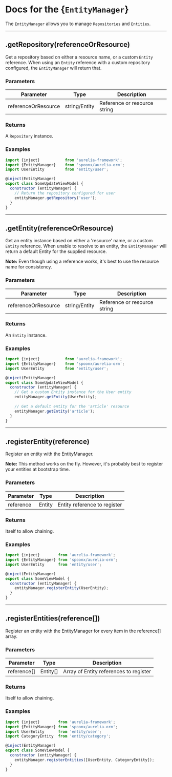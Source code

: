 # Docs for the {`EntityManager`}

The `EntityManager` allows you to manage `Repositories` and `Entities`.

-----

.getRepository(referenceOrResource)
------

Get a repository based on either a resource name, or a custom  `Entity` reference.
When using an `Entity` reference with a custom repository configured, the `EntityManager` will return that.

### Parameters

| Parameter           | Type          | Description                  |
| ------------------- | ------------- | ---------------------------- |
| referenceOrResource | string/Entity | Reference or resource string |

### Returns
A `Repository` instance.

### Examples

```javascript
import {inject}           from 'aurelia-framework';
import {EntityManager} 	  from 'spoonx/aurelia-orm';
import UserEntity         from 'entity/user';

@inject(EntityManager)
export class SomeUpdateViewModel {
  constructor (entityManager) {
    // Return the repository configured for user
    entityManager.getRepository('user');
  }
}
```

--------

.getEntity(referenceOrResource)
------

Get an entity instance based on either a 'resource' name, or a custom `Entity` reference.
When unable to resolve to an entity, the `EntityManager` will return a default Entity for the supplied resource.

**Note:** Even though using a reference works, it's best to use the resource name for consistency.

### Parameters

| Parameter           | Type          | Description                  |
| ------------------- | ------------- | ---------------------------- |
| referenceOrResource | string/Entity | Reference or resource string |

### Returns
An `Entity` instance.

### Examples

```javascript
import {inject}           from 'aurelia-framework';
import {EntityManager} 	  from 'spoonx/aurelia-orm';
import UserEntity         from 'entity/user';

@inject(EntityManager)
export class SomeUpdateViewModel {
  constructor (entityManager) {
    // Get a custom Entity instance for the User entity
    entityManager.getEntity(UserEntity);
    
    // Get a default entity for the 'article' resource
    entityManager.getEntity('article');
  }
}
```

--------

.registerEntity(reference)
------

Register an entity with the EntityManager.

**Note:** This method works on the fly. However, it's probably best to register your entities at bootstrap time.

### Parameters

| Parameter | Type   | Description                  |
| --------- | ------ | ---------------------------- |
| reference | Entity | Entity reference to register |

### Returns
Itself to allow chaining.

### Examples

```javascript
import {inject}        from 'aurelia-framework';
import {EntityManager} from 'spoonx/aurelia-orm';
import UserEntity      from 'entity/user';

@inject(EntityManager)
export class SomeViewModel {
  constructor (entityManager) {
    entityManager.registerEntity(UserEntity);
  }
}
```

--------

.registerEntities(reference[])
------

Register an entity with the EntityManager for every item in the reference[] array.

### Parameters

| Parameter   | Type     | Description                            |
| ----------- | -------- | -------------------------------------- |
| reference[] | Entity[] | Array of Entity references to register |

### Returns
Itself to allow chaining.

### Examples

```javascript
import {inject}        from 'aurelia-framework';
import {EntityManager} from 'spoonx/aurelia-orm';
import UserEntity      from 'entity/user';
import CategoryEntity  from 'entity/category';

@inject(EntityManager)
export class SomeViewModel {
  constructor (entityManager) {
    entityManager.registerEntities([UserEntity, CategoryEntity]);
  }
}
```
